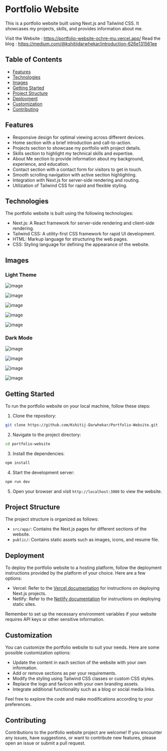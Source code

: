 # Portfolio Website

This is a portfolio website built using Next.js and Tailwind CSS. It showcases my projects, skills, and provides information about me.

Visit the Website : https://portfolio-website-ochre-mu.vercel.app/ 
Read the blog : https://medium.com/@kshitijdarwhekar/introduction-626e131561ee 

## Table of Contents

- [Features](#features)
- [Technologies](#technologies)
- [Images](#images)
- [Getting Started](#getting-started)
- [Project Structure](#project-structure)
- [Deployment](#deployment)
- [Customization](#customization)
- [Contributing](#contributing)

## Features

- Responsive design for optimal viewing across different devices.
- Home section with a brief introduction and call-to-action.
- Projects section to showcase my portfolio with project details.
- Skills section to highlight my technical skills and expertise.
- About Me section to provide information about my background, experience, and education.
- Contact section with a contact form for visitors to get in touch.
- Smooth scrolling navigation with active section highlighting.
- Integration with Next.js for server-side rendering and routing.
- Utilization of Tailwind CSS for rapid and flexible styling.

## Technologies

The portfolio website is built using the following technologies:

- Next.js: A React framework for server-side rendering and client-side rendering.
- Tailwind CSS: A utility-first CSS framework for rapid UI development.
- HTML: Markup language for structuring the web pages.
- CSS: Styling language for defining the appearance of the website.

## Images

### Light Theme
![image](https://github.com/Kshitij-Darwhekar/Portfolio-Website/assets/54590658/91b7394f-4fee-4392-b0d7-cd6a8d65ffdc)

![image](https://github.com/Kshitij-Darwhekar/Portfolio-Website/assets/54590658/d5f1d37b-ee92-4089-aeb7-f975837b40c6)

![image](https://github.com/Kshitij-Darwhekar/Portfolio-Website/assets/54590658/196c87e4-f4a7-4883-95bf-927929c8bcfe)

![image](https://github.com/Kshitij-Darwhekar/Portfolio-Website/assets/54590658/1a60f6d6-0b2c-4249-a7de-a5a4d963d017)

![image](https://github.com/Kshitij-Darwhekar/Portfolio-Website/assets/54590658/801e0d33-b950-4f6d-b552-ff056e6b4c6b)


### Dark Mode

![image](https://github.com/Kshitij-Darwhekar/Portfolio-Website/assets/54590658/ae01324c-f570-4140-95c5-d88448cda012)

![image](https://github.com/Kshitij-Darwhekar/Portfolio-Website/assets/54590658/b09a8f15-52d8-480a-ad69-e3ff5409bd32)

![image](https://github.com/Kshitij-Darwhekar/Portfolio-Website/assets/54590658/78112c16-58c7-4a94-baf0-c40c9f88861c)

![image](https://github.com/Kshitij-Darwhekar/Portfolio-Website/assets/54590658/db5f9b58-c48c-4576-a8d9-cc32a6db8327)




## Getting Started

To run the portfolio website on your local machine, follow these steps:

1. Clone the repository:

```bash
git clone https://github.com/Kshitij-Darwhekar/Portfolio-Website.git
```

2. Navigate to the project directory:

```bash
cd portfolio-website
```

3. Install the dependencies:

```bash
npm install
```

4. Start the development server:

```bash
npm run dev
```

5. Open your browser and visit `http://localhost:3000` to view the website.

## Project Structure

The project structure is organized as follows:

- `src/app/`: Contains the Next.js pages for different sections of the website.
- `public/`: Contains static assets such as images, icons, and resume file.

## Deployment

To deploy the portfolio website to a hosting platform, follow the deployment instructions provided by the platform of your choice. Here are a few options:

- Vercel: Refer to the [Vercel documentation](https://vercel.com/docs) for instructions on deploying Next.js projects.
- Netlify: Refer to the [Netlify documentation](https://docs.netlify.com/) for instructions on deploying static sites.

Remember to set up the necessary environment variables if your website requires API keys or other sensitive information.

## Customization

You can customize the portfolio website to suit your needs. Here are some possible customization options:

- Update the content in each section of the website with your own information.
- Add or remove sections as per your requirements.
- Modify the styling using Tailwind CSS classes or custom CSS styles.
- Replace the logo and favicon with your own branding assets.
- Integrate additional functionality such as a blog or social media links.

Feel free to explore the code and make modifications according to your preferences.

## Contributing

Contributions to the portfolio website project are welcome! If you encounter any issues, have suggestions, or want to contribute new features, please open an issue or submit a pull request.

